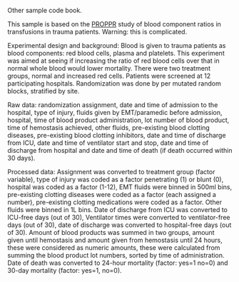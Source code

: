 Other sample code book.

This sample is based on the [PROPPR](https://clinicaltrials.gov/ct2/show/NCT01545232?term=PROPPr&rank=1) study of blood component ratios in transfusions in trauma patients. Warning: this is complicated.

Experimental design and background: Blood is given to trauma patients as blood components: red blood cells, plasma and platelets. This experiment was aimed at seeing if increasing the ratio of red blood cells over that in normal whole blood would lower mortality. There were two treatment groups, normal and increased red cells. Patients were screened at 12 participating hospitals. Randomization was done by per mutated random blocks, stratified by site.

Raw data: randomization assignment, date and time of admission to the hospital, type of injury, fluids given by EMT/paramedic before admission, hospital, time of blood product administration, lot number of blood product, time of hemostasis achieved, other fluids, pre-existing blood clotting diseases, pre-existing blood clotting inhibitors, date and time of discharge from ICU, date and time of ventilator start and stop, date and time of discharge from hospital and date and time of death (if death occurred within 30 days).

Processed data: Assignment was converted to treatment group (factor variable), type of injury was coded as a factor penetrating (1) or blunt (0), hospital was coded as a factor (1-12), EMT fluids were binned in 500ml bins, pre-existing clotting diseases were coded as a factor (each assigned a number), pre-existing clotting medications were coded as a factor. Other fluids were binned in 1L bins. Date of discharge from ICU was converted to ICU-free days (out of 30), Ventilator times were converted to ventilator-free days (out of 30), date of discharge was converted to hospital-free days (out of 30). Amount of blood products was summed in two groups, amount given until hemostasis and amount given from hemostasis until 24 hours, these were considered as numeric amounts, these were calculated from summing the blood product lot numbers, sorted by time of administration. Date of death was converted to 24-hour mortality (factor: yes=1 no=0) and 30-day mortality (factor: yes=1, no=0).

